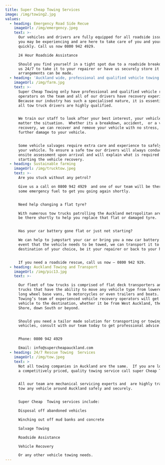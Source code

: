 ```yaml
---
title: Super Cheap Towing Services
image: /img/towing2.jpg
values:
  - heading: Emergency Road Side Recue
    imageUrl: /img/emergency.jpeg
    text: >-
      Our vehicles and drivers are fully equipped for all roadside issues which
      you may be experiencing and are here to take care of you and your vehicle
      quickly. Call us now 0800 942 4929.

      24 Hour Roadside Assistance

      Should you find yourself in a tight spot due to a roadside breakdown, call
      us 24/7 to take it to your repairer or have us securely store it until
      arrangements can be made.
  - heading: 'Auckland wide, professional and qualified vehicle towing'
    imageUrl: /img/farm.jpg
    text: >-
      Super Cheap Towing only have professional and qualified vehicle recovery
      operators on the team and all of our drivers have recovery experience. 
      Because our industry has such a specialised nature, it is essential that
      all tow truck drivers are highly qualified.


      We train our staff to look after your best interest, your vehicle. No
      matter the situation.  Whether its a breakdown, accident,  or a vehicle
      recovery, we can recover and remove your vehicle with no stress, and no
      further damage to your vehicle.


      Some vehicle salvages require extra care and experience to safely recover
      your vehicle. To ensure a safe tow our drivers will always conduct an
      onsite assessment upon arrival and will explain what is required before
      starting the vehicle recovery.
  - heading: Sustainable farming
    imageUrl: /img/trucktow.jpeg
    text: >-
      Are you stuck without any petrol?

      Give us a call on 0800 942 4929  and one of our team will be there with
      some emergency fuel to get you going again shortly.


      Need help changing a flat tyre?

      With numerous tow trucks patrolling the Auckland metropolitan area, we’ll
      be there shortly to help you replace that flat or damaged tyre.


      Has your car battery gone flat or just not starting?

      We can help to jumpstart your car or bring you a new car battery. In the
      event that the vehicle needs to be towed, we can transport it to a
      destination of your choice, be it your repairer or back to your home.


      If you need a roadside rescue, call us now – 0800 942 929.
  - heading: Auckland Towing and Transport
    imageUrl: /img/pic13.jpg
    text: >-

      Our fleet of tow trucks is comprised of flat deck transporters and cradle
      trucks that have the ability to move any vehicle type from lowered cars,
      long wheel base vans, to motorcycles or even trailers and boats. Supercity
      Towing’s team of experienced vehicle recovery operators will get your
      vehicle to the destination, whether it be from West Auckland, the North
      Shore, down South or beyond.


      Should you need a tailor made solution for transporting or towing multiple
      vehicles, consult with our team today to get professional advice.


      Phone: 0800 942 4929

      Email: info@supercheapauckland.com
  - heading: 24/7 Rescue Towing  Services
    imageUrl: /img/tow.jpeg
    text: >
      Not all towing companies in Auckland are the same.  If you are looking for
      a competitively priced, quality towing service call super Cheap Towing.  


      All our team are mechanical servicing experts and  are highly trained to
      tow any vehicle around Auckland safely and securely.


      Super Cheap  Towing services include:

      Disposal off abandoned vehicles

      Winching out off mud banks and concrete

      Salvage Towing

      Roadside Assistance

      Vehicle Recovery

      Or any other vehicle towing needs.
---
```


